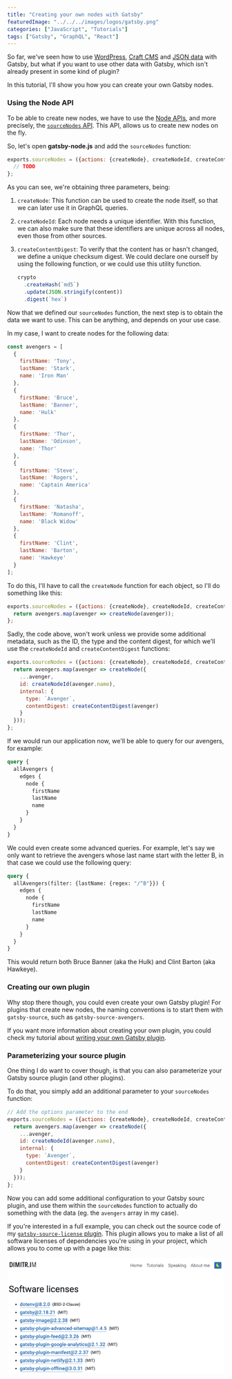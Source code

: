 ```yaml
---
title: "Creating your own nodes with Gatsby"
featuredImage: "../../../images/logos/gatsby.png"
categories: ["JavaScript", "Tutorials"]
tags: ["Gatsby", "GraphQL", "React"]
---
```


So far, we've seen how to use [WordPress](/using-gatsby-with-wordpress-as-a-headless-cms), [Craft CMS](/gatsby-craft-cms) and [JSON data](/using-json-with-gatsby) with Gatsby, but what if you want to use other data with Gatsby, which isn't already present in some kind of plugin?

In this tutorial, I'll show you how you can create your own Gatsby nodes.

### Using the Node API

To be able to create new nodes, we have to use the [Node APIs](https://www.gatsbyjs.org/docs/node-apis/), and more precisely, the [`sourceNodes` API](https://www.gatsbyjs.org/docs/node-apis/#sourceNodes). This API, allows us to create new nodes on the fly.

So, let's open **gatsby-node.js** and add the `sourceNodes` function:

```javascript
exports.sourceNodes = ({actions: {createNode}, createNodeId, createContentDigest}) => {
  // TODO
};
```

As you can see, we're obtaining three parameters, being:

1. `createNode`: This function can be used to create the node itself, so that we can later use it in GraphQL queries.
2. `createNodeId`: Each node needs a unique identifier. With this function, we can also make sure that these identifiers are unique across all nodes, even those from other sources.
3. `createContentDigest`: To verify that the content has or hasn't changed, we define a unique checksum digest. We could declare one ourself by using the following function, or we could use this utility function.

    ```javascript
    crypto
      .createHash(`md5`)
      .update(JSON.stringify(content))
      .digest(`hex`)
    ```

Now that we defined our `sourceNodes` function, the next step is to obtain the data we want to use. This can be anything, and depends on your use case.

In my case, I want to create nodes for the following data:

```javascript
const avengers = [
  {
    firstName: 'Tony',
    lastName: 'Stark',
    name: 'Iron Man'
  },
  {
    firstName: 'Bruce',
    lastName: 'Banner',
    name: 'Hulk'
  },
  {
    firstName: 'Thor',
    lastName: 'Odinson',
    name: 'Thor'
  },
  {
    firstName: 'Steve',
    lastName: 'Rogers',
    name: 'Captain America'
  },
  {
    firstName: 'Natasha',
    lastName: 'Romanoff',
    name: 'Black Widow'
  },
  {
    firstName: 'Clint',
    lastName: 'Barton',
    name: 'Hawkeye'
  }
];
```

To do this, I'll have to call the `createNode` function for each object, so I'll do something like this:

```javascript
exports.sourceNodes = ({actions: {createNode}, createNodeId, createContentDigest}) => {
  return avengers.map(avenger => createNode(avenger));
};
```

Sadly, the code above, won't work unless we provide some additional metadata, such as the ID, the type and the content digest, for which we'll use the `createNodeId` and `createContentDigest` functions:

```javascript
exports.sourceNodes = ({actions: {createNode}, createNodeId, createContentDigest}) => {
  return avengers.map(avenger => createNode({
    ...avenger,
    id: createNodeId(avenger.name),
    internal: {
      type: `Avenger`,
      contentDigest: createContentDigest(avenger)
    }
  }));
};
```

If we would run our application now, we'll be able to query for our avengers, for example:

```graphql
query {
  allAvengers {
    edges {
      node {
        firstName
        lastName
        name
      }
    }
  }
}
```

We could even create some advanced queries. For example, let's say we only want to retrieve the avengers whose last name start with the letter B, in that case we could use the following query:

```graphql
query {
  allAvengers(filter: {lastName: {regex: "/^B"}}) {
    edges {
      node {
        firstName
        lastName
        name
      }
    }
  }
}
```

This would return both Bruce Banner (aka the Hulk) and Clint Barton (aka Hawkeye).

### Creating our own plugin

Why stop there though, you could even create your own Gatsby plugin! For plugins that create new nodes, the naming conventions is to start them with `gatsby-source`, such as `gatsby-source-avengers`.

If you want more information about creating your own plugin, you could check my tutorial about [writing your own Gatsby plugin](/writing-gatsby-plugin).

### Parameterizing your source plugin

One thing I do want to cover though, is that you can also parameterize your Gatsby source plugin (and other plugins).

To do that, you simply add an additional parameter to your `sourceNodes` function:

```javascript
// Add the options parameter to the end
exports.sourceNodes = ({actions: {createNode}, createNodeId, createContentDigest}, options) => {
  return avengers.map(avenger => createNode({
    ...avenger,
    id: createNodeId(avenger.name),
    internal: {
      type: `Avenger`,
      contentDigest: createContentDigest(avenger)
    }
  }));
};
```

Now you can add some additional configuration to your Gatsby sourc plugin, and use them within the `sourceNodes` function to actually do something with the data (eg. the `avengers` array in my case).

If you're interested in a full example, you can check out the source code of my [`gatsby-source-license` plugin](https://github.com/g00glen00b/gatsby-source-license). This plugin allows you to make a list of all software licenses of dependencies you're using in your project, which allows you to come up with a page like this:

![Screenshot of a page using `gatsby-source-license`](content/posts/2020/2020-04-07-creating-nodes-gatsby/images/gatsby-source-license-usage.png)
